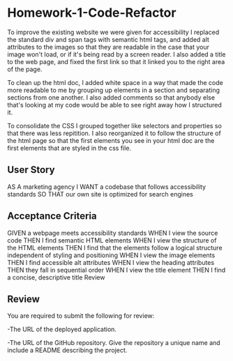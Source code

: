 # Homework-1-Code-Refactor

To improve the existing website we were given for accessibility I replaced the standard div and span tags with semantic html tags, and added alt attributes to the images so that they are readable in the case that your image won't load, or if it's being read by a screen reader. I also added a title to the web page, and fixed the first link so that it linked you to the right area of the page.

To clean up the html doc, I added white space in a way that made the code more readable to me by grouping up elements in a section and separating sections from one another. I also added comments so that anybody else that's looking at my code would be able to see right away how I structured it.

To consolidate the CSS I grouped together like selectors and properties so that there was less repitition. I also reorganized it to follow the structure of the html page so that the first elements you see in your html doc are the first elements that are styled in the css file.

## User Story
AS A marketing agency
I WANT a codebase that follows accessibility standards
SO THAT our own site is optimized for search engines

## Acceptance Criteria
GIVEN a webpage meets accessibility standards
WHEN I view the source code
THEN I find semantic HTML elements
WHEN I view the structure of the HTML elements
THEN I find that the elements follow a logical structure independent of styling and positioning
WHEN I view the image elements
THEN I find accessible alt attributes
WHEN I view the heading attributes
THEN they fall in sequential order
WHEN I view the title element
THEN I find a concise, descriptive title
Review

## Review
You are required to submit the following for review:

-The URL of the deployed application.

-The URL of the GitHub repository. Give the repository a unique name and include a README describing the project.



